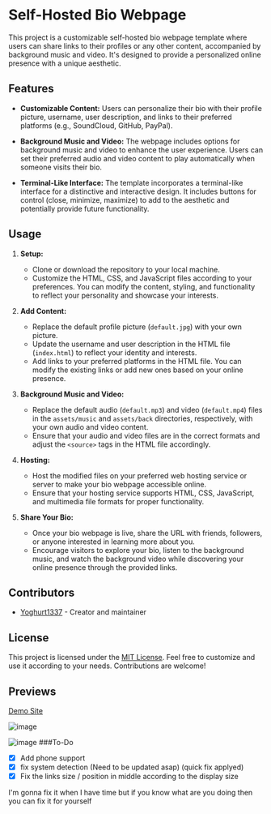 # Self-Hosted Bio Webpage

This project is a customizable self-hosted bio webpage template where users can share links to their profiles or any other content, accompanied by background music and video. It's designed to provide a personalized online presence with a unique aesthetic.

## Features

- **Customizable Content:** Users can personalize their bio with their profile picture, username, user description, and links to their preferred platforms (e.g., SoundCloud, GitHub, PayPal).
  
- **Background Music and Video:** The webpage includes options for background music and video to enhance the user experience. Users can set their preferred audio and video content to play automatically when someone visits their bio.

- **Terminal-Like Interface:** The template incorporates a terminal-like interface for a distinctive and interactive design. It includes buttons for control (close, minimize, maximize) to add to the aesthetic and potentially provide future functionality.

## Usage

1. **Setup:**
   - Clone or download the repository to your local machine.
   - Customize the HTML, CSS, and JavaScript files according to your preferences. You can modify the content, styling, and functionality to reflect your personality and showcase your interests.

2. **Add Content:**
   - Replace the default profile picture (`default.jpg`) with your own picture.
   - Update the username and user description in the HTML file (`index.html`) to reflect your identity and interests.
   - Add links to your preferred platforms in the HTML file. You can modify the existing links or add new ones based on your online presence.

3. **Background Music and Video:**
   - Replace the default audio (`default.mp3`) and video (`default.mp4`) files in the `assets/music` and `assets/back` directories, respectively, with your own audio and video content.
   - Ensure that your audio and video files are in the correct formats and adjust the `<source>` tags in the HTML file accordingly.

4. **Hosting:**
   - Host the modified files on your preferred web hosting service or server to make your bio webpage accessible online.
   - Ensure that your hosting service supports HTML, CSS, JavaScript, and multimedia file formats for proper functionality.

5. **Share Your Bio:**
   - Once your bio webpage is live, share the URL with friends, followers, or anyone interested in learning more about you.
   - Encourage visitors to explore your bio, listen to the background music, and watch the background video while discovering your online presence through the provided links.

## Contributors

- [Yoghurt1337](https://www.instagram.com/sz.bence1337) - Creator and maintainer

## License

This project is licensed under the [MIT License](LICENSE). Feel free to customize and use it according to your needs. Contributions are welcome!

## Previews

[Demo Site](https://yoghurt1337.github.io/Bio-Website/)

![image](https://github.com/Yoghurt1337/Selfhosted-Bio-Template/assets/78077899/5302bd00-e2e0-482e-ab76-40e6106f560a)

![image](https://github.com/Yoghurt1337/Selfhosted-Bio-Template/assets/78077899/7f3430c9-00dc-4693-a1eb-0cff9a816d63)
###To-Do
- [X] Add phone support
- [X] fix system detection (Need to be updated asap) (quick fix applyed)
- [X] Fix the links size / position in middle according to the display size

I'm gonna fix it when I have time
but if you know what are you doing then you can fix it for yourself 
